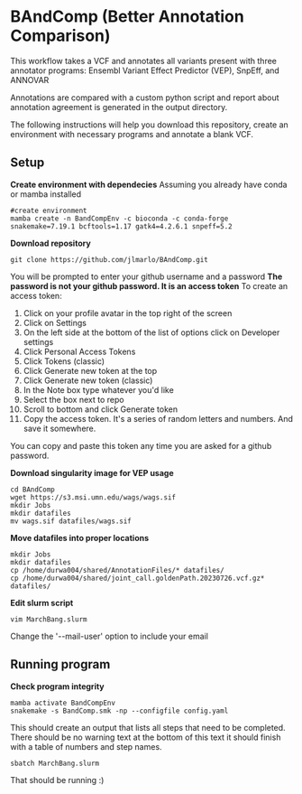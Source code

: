 # BAndComp (Better Annotation Comparison)

This workflow takes a VCF and annotates all variants present with three annotator programs: Ensembl Variant Effect Predictor (VEP), SnpEff, and ANNOVAR

Annotations are compared with a custom python script and report about annotation agreement is generated in the output directory. 

The following instructions will help you download this repository, create an environment with necessary programs and annotate a blank VCF. 

## Setup
**Create environment with dependecies**
Assuming you already have conda or mamba installed

```
#create environment
mamba create -n BandCompEnv -c bioconda -c conda-forge snakemake=7.19.1 bcftools=1.17 gatk4=4.2.6.1 snpeff=5.2

```
**Download repository**

```
git clone https://github.com/jlmarlo/BAndComp.git
```
You will be prompted to enter your github username and a password
**The password is not your github password. It is an access token**
To create an access token:
1. Click on your profile avatar in the top right of the screen
2. Click on Settings
3. On the left side at the bottom of the list of options click on Developer settings
4. Click Personal Access Tokens
5. Click Tokens (classic)
6. Click Generate new token at the top
7. Click Generate new token (classic)
8. In the Note box type whatever you'd like
9. Select the box next to repo
10. Scroll to bottom and click Generate token
11. Copy the access token. It's a series of random letters and numbers. And save it somewhere.

You can copy and paste this token any time you are asked for a github password.

**Download singularity image for VEP usage**

```
cd BAndComp
wget https://s3.msi.umn.edu/wags/wags.sif
mkdir Jobs
mkdir datafiles
mv wags.sif datafiles/wags.sif
```

**Move datafiles into proper locations**

```
mkdir Jobs
mkdir datafiles
cp /home/durwa004/shared/AnnotationFiles/* datafiles/
cp /home/durwa004/shared/joint_call.goldenPath.20230726.vcf.gz* datafiles/
```

**Edit slurm script**

```
vim MarchBang.slurm
```
Change the '--mail-user' option to include your email

## Running program

**Check program integrity**
```
mamba activate BandCompEnv
snakemake -s BandComp.smk -np --configfile config.yaml

```
This should create an output that lists all steps that need to be completed. There should be no warning text at the bottom of this text it should finish with a table of numbers and step names. 

```
sbatch MarchBang.slurm
```

That should be running :)
